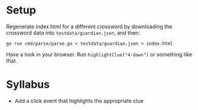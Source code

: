 
# Setup

Regenerate index.html for a different crossword by downloading the crossword data into `testdata/guardian.json`, and then:

	go run cmd/parse/parse.go < testdata/guardian.json > index.html

Have a look in your browser. Run `highlightClue("4-down")` or something like that.

# Syllabus

- Add a click event that highlights the appropriate clue
